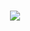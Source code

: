 <h1 align="center">
  <a href="https://git.io/typing-svg">
    <img src="https://readme-typing-svg.herokuapp.com/?lines=🕷;Straight+Up&center=true&size=30">
  </a>
</h1>

<!--
**ivansavrikov/ivansavrikov** is a ✨ _special_ ✨ repository because its `README.md` (this file) appears on your GitHub profile.

Here are some ideas to get you started:

- 🔭 I’m currently working on ...
- 🌱 I’m currently learning ...
- 👯 I’m looking to collaborate on ...
- 🤔 I’m looking for help with ...
- 💬 Ask me about ...
- 📫 How to reach me: ...
- 😄 Pronouns: ...
- ⚡ Fun fact: ...
-->
